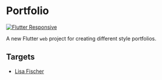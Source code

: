 # Portfolio


[![Flutter Responsive](https://img.shields.io/badge/flutter-responsive-brightgreen.svg?style=flat-square)](https://github.com/Codelessly/ResponsiveFramework)


A new Flutter ``web`` project for creating different style portfolios.


## Targets
 -  [Lisa Fischer](http://www.lisasuefischer.com/)
